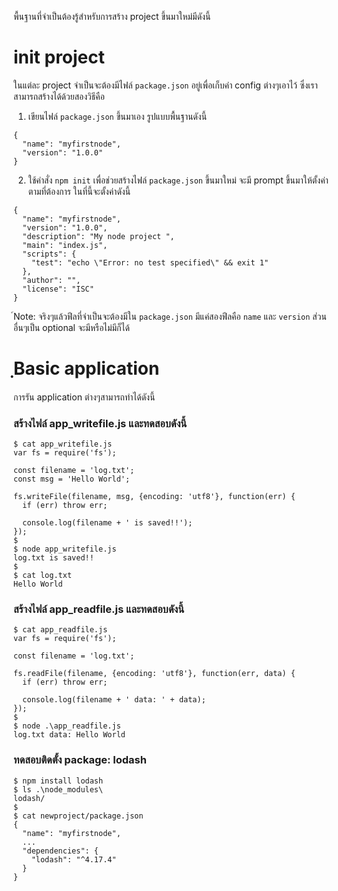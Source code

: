พื้นฐานที่จำเป็นต้องรู้สำหรับการสร้าง project ขึ้นมาใหม่มีดังนี้  

# init project  
ในแต่ละ project จำเป็นจะต้องมีไฟล์ `package.json` อยู่เพื่อเก็บค่า config ต่างๆเอาไว้ ซึ่งเราสามารถสร้างได้ด้วยสองวิธีคือ
1. เขียนไฟล์ `package.json` ขึ้นมาเอง รูปแบบพื้นฐานดังนี้  
```
{
  "name": "myfirstnode",
  "version": "1.0.0"
}
```

2. ใช้คำสั่ง `npm init` เพื่อช่วยสร้างไฟล์ `package.json` ขึ้นมาใหม่ จะมี prompt ขึ้นมาให้ตั้งค่าตามที่ต้องการ ในที่นี้จะตั้งค่าดังนี้  
```
{
  "name": "myfirstnode",
  "version": "1.0.0",
  "description": "My node project ",
  "main": "index.js",
  "scripts": {
    "test": "echo \"Error: no test specified\" && exit 1"
  },
  "author": "",
  "license": "ISC"
}
```

์Note: จริงๆแล้วฟีลที่จำเป็นจะต้องมีใน `package.json` มีแค่สองฟีลคือ `name` และ `version` ส่วนอื่นๆเป็น optional จะมีหรือไม่มีก็ได้  


# ฺBasic application   
การรัน application ต่างๆสามารถทำได้ดังนี้  
  
### สร้างไฟล์ app_writefile.js และทดสอบดังนี้
```
$ cat app_writefile.js
var fs = require('fs');

const filename = 'log.txt';
const msg = 'Hello World';

fs.writeFile(filename, msg, {encoding: 'utf8'}, function(err) {
  if (err) throw err;

  console.log(filename + ' is saved!!');
});
$
$ node app_writefile.js
log.txt is saved!!
$
$ cat log.txt
Hello World
```

### สร้างไฟล์ app_readfile.js และทดสอบดังนี้
```
$ cat app_readfile.js
var fs = require('fs');

const filename = 'log.txt';

fs.readFile(filename, {encoding: 'utf8'}, function(err, data) {
  if (err) throw err;

  console.log(filename + ' data: ' + data);
});
$
$ node .\app_readfile.js
log.txt data: Hello World
```

### ทดสอบติดตั้ง package: lodash  
```
$ npm install lodash
$ ls .\node_modules\
lodash/
$
$ cat newproject/package.json
{
  "name": "myfirstnode",
  ...
  "dependencies": {
    "lodash": "^4.17.4"
  }
}
```

